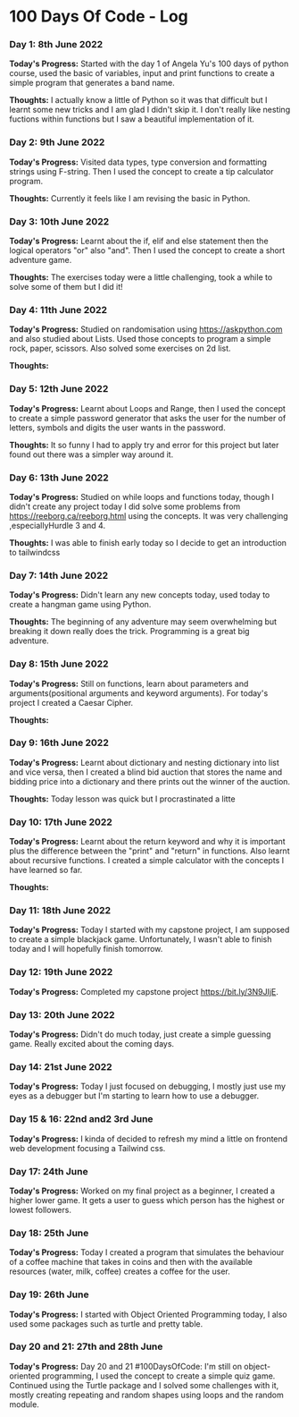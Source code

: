 # 100 Days Of Code - Log

### Day 1: 8th June 2022

**Today's Progress:** Started with the day 1 of Angela Yu's 100 days of python course, used the basic of variables, input and print functions to create a simple program that generates a band name.  

**Thoughts:** I actually know a little of Python so it was that difficult but I learnt some new tricks and I am glad I didn't skip it. I don't really like nesting fuctions within functions but I saw a beautiful implementation of it. 

### Day 2: 9th June 2022

**Today's Progress:** Visited data types, type conversion and formatting strings using F-string. Then I used the concept to create a tip calculator program.

**Thoughts:** Currently it feels like I am revising the basic in Python.

### Day 3: 10th June 2022

**Today's Progress:** Learnt about the if, elif and else statement then the logical operators "or" also "and". Then I used the concept to create a short adventure game. 

**Thoughts:** The exercises today were a little challenging, took a while to solve some of them but I did it! 

### Day 4: 11th June 2022

**Today's Progress:** Studied on randomisation using https://askpython.com and also studied about Lists. Used those concepts to program a simple rock, paper, scissors. Also solved some exercises on 2d list.  

**Thoughts:** 

### Day 5: 12th June 2022

**Today's Progress:** Learnt about Loops and Range, then I used the concept to create a simple password generator that asks the user for the number of letters, symbols and digits the user wants in the password. 

**Thoughts:** It so funny I had to apply try and error for this project but later found out there was a simpler way around it.


### Day 6: 13th June 2022

**Today's Progress:**  Studied on while loops and functions today, though I didn't create any project today I did solve some problems from https://reeborg.ca/reeborg.html using the concepts. It was very challenging ,especiallyHurdle 3 and 4. 

**Thoughts:** I was able to finish early today so I decide to get an introduction to tailwindcss


### Day 7: 14th June 2022

**Today's Progress:** Didn't learn any new concepts today, used today to create a hangman game using Python. 

**Thoughts:** The beginning of any adventure may seem overwhelming but breaking it down really does the trick. Programming is a great big adventure. 


### Day 8: 15th June 2022

**Today's Progress:** Still on functions, learn about parameters and arguments(positional arguments and keyword arguments). For today's project I created a Caesar Cipher. 

**Thoughts:** 



### Day 9: 16th June 2022

**Today's Progress:** Learnt about dictionary and nesting dictionary into list and vice versa, then I created a blind bid auction that stores the name and bidding price into a dictionary and there prints out the winner of the auction. 

**Thoughts:** Today lesson was quick but I procrastinated a litte 



### Day 10: 17th June 2022

**Today's Progress:** Learnt about the return keyword and why it is important plus the difference between the "print" and "return" in functions. Also learnt about recursive functions. I created a simple calculator with the concepts I have learned so far. 

**Thoughts:** 

### Day 11: 18th June 2022

**Today's Progress:** Today I started with my capstone project, I am supposed to create a simple blackjack game. Unfortunately, I wasn't able to finish today and I will hopefully finish tomorrow.

### Day 12: 19th June 2022

**Today's Progress:** Completed my capstone project https://bit.ly/3N9JIjE. 

### Day 13: 20th June 2022

**Today's Progress:** Didn't do much today, just create a simple guessing game. Really excited about the coming days. 


### Day 14: 21st June 2022

**Today's Progress:** Today I just focused on debugging, I mostly just use my eyes as a debugger but I'm starting to learn how to use a debugger. 

### Day 15 & 16: 22nd and2 3rd June

**Today's Progress:** I kinda of decided to refresh my mind a little on frontend web development focusing a Tailwind css. 

### Day 17: 24th June

**Today's Progress:** Worked on my final project as a beginner, I created a higher lower game. It gets a user to guess which person has the highest or lowest followers.

### Day 18: 25th June

**Today's Progress:** Today I created a program that simulates the behaviour of a coffee machine that takes in coins and then with the available resources (water, milk, coffee) creates a coffee for the user. 


### Day 19: 26th June

**Today's Progress:** I started with Object Oriented Programming today, I also used some packages such as turtle and pretty table. 


### Day 20 and 21: 27th and 28th June

**Today's Progress:**  Day 20 and 21 #100DaysOfCode: I'm still on object-oriented programming, I used the concept to create a simple quiz game. Continued using the Turtle package and I solved some challenges with it, mostly creating repeating and random shapes using loops and the random module. 
